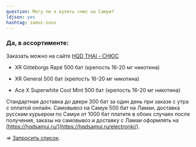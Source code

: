 ```yaml
---
question: Могу ли я купить снюс на Самуи?
ldjson: yes 
hashtag: samui-snus
---
```


### Да, в ассортименте:

Заказать можно на сайте [HQD THAI - СНЮС](https://hqdsamui.ru)


* XR Göteborgs Rapé 500 бат (крепость 16-20 мг никотина)

* XR General 500 бат (крепость 16-20 мг никотина)

* Ace X Superwhite Cool Mint 500 бат (крепость 16-20 мг никотина)

Стандартная доставка до двери 300 бат за один день при заказе с утра с оплатой онлайн. Самовывоз на Самуи 500 бат на Ламаи, доставка русским курьером по Самуи от  1000 бат платите в обоих случаях после получения,  заказы на самовывоз и доставку с Ламаи оформлять на [https://hqdsamui.ru/](https://hqdsamui.ru/electronki/).

=> [Запросить список](https://t.me/kolesnikov1988).
